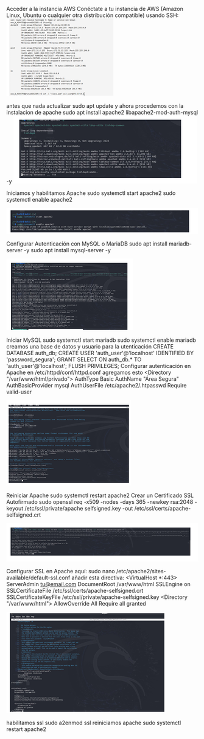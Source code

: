 Acceder a la instancia AWS
 Conéctate a tu instancia de AWS (Amazon Linux, Ubuntu o cualquier otra distribución compatible) 
usando SSH:
![](https://github.com/FlyFree624/ASIR-SREI/blob/main/tema0/imagenes/123aws.png)

 antes que nada actualizar
 sudo apt update 
y ahora procedemos con la instalacion de apache
 sudo apt install apache2 libapache2-mod-auth-mysql -y 
![](https://github.com/FlyFree624/ASIR-SREI/blob/main/tema0/imagenes/321aws.png)

Iniciamos y habilitamos Apache 
sudo systemctl start apache2 
sudo systemctl enable apache2

![](https://github.com/FlyFree624/ASIR-SREI/blob/main/tema0/imagenes/421aws.png)

Configurar Autenticación con MySQL  o MariaDB
 sudo apt install mariadb-server -y 
sudo apt install mysql-server -y

![](https://github.com/FlyFree624/ASIR-SREI/blob/main/tema0/imagenes/2235aws.png)

 Iniciar MySQL 
sudo systemctl start mariadb
 sudo systemctl enable mariadb
 creamos una base de datos y usuario para la utenticación
 CREATE DATABASE auth_db; 
CREATE USER 'auth_user'@'localhost' IDENTIFIED BY 'password_segura'; 
GRANT SELECT ON auth_db.* TO 'auth_user'@'localhost'; 
FLUSH PRIVILEGES;
 Configurar autenticación en Apache
 en /etc/httpd/conf/httpd.conf  agregamos esto
 <Directory "/var/www/html/privado"> 
AuthType Basic AuthName "Área Segura" 
AuthBasicProvider mysql 
AuthUserFile /etc/apache2/.htpasswd 
Require valid-user 
</Directory> 

![](https://github.com/FlyFree624/ASIR-SREI/blob/main/tema0/imagenes/432115aws.png)

Reiniciar Apache 
sudo systemctl restart apache2 
Crear un Certificado SSL Autofirmado 
sudo openssl req -x509 -nodes -days 365 -newkey rsa:2048 -keyout /etc/ssl/private/apache
selfsigned.key -out /etc/ssl/certs/apache-selfsigned.crt

![](https://github.com/FlyFree624/ASIR-SREI/blob/main/tema0/imagenes/3587aws.png)

Configurar SSL en Apache 
aquí: sudo nano /etc/apache2/sites-available/default-ssl.conf 
añadir esta directiva:
 <VirtualHost *:443> ServerAdmin tu@email.com DocumentRoot /var/www/html SSLEngine on 
SSLCertificateFile /etc/ssl/certs/apache-selfsigned.crt SSLCertificateKeyFile 
/etc/ssl/private/apache-selfsigned.key <Directory "/var/www/html"> AllowOverride All Require all 
granted </Directory> </VirtualHost> 

![](https://github.com/FlyFree624/ASIR-SREI/blob/main/tema0/imagenes/812aws.png)

habilitamos ssl
 sudo a2enmod ssl 
reiniciamos apache
 sudo systemctl restart apache2
